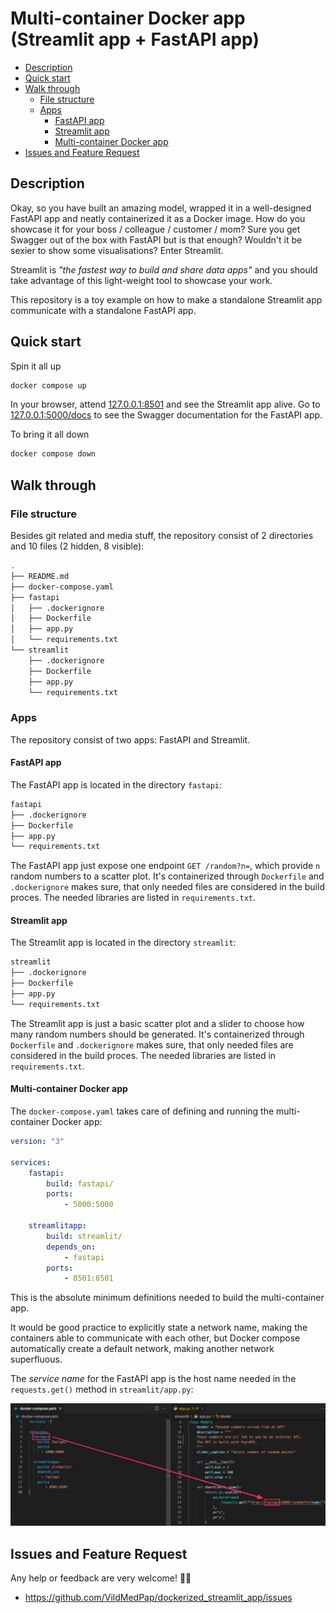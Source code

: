 # Multi-container Docker app (Streamlit app + FastAPI app)

-   [Description](#description)
-   [Quick start](#quick-start)
-   [Walk through](#walk-through)
    -   [File structure](#file-structure)
    -   [Apps](#apps)
        -   [FastAPI app](#fastapi-app)
        -   [Streamlit app](#streamlit-app)
        -   [Multi-container Docker app](#multi-container-docker-app)
-   [Issues and Feature Request](#issues-and-feature-request)

## Description

Okay, so you have built an amazing model, wrapped it in a well-designed FastAPI app and neatly containerized it as a Docker image. How do you showcase it for your boss / colleague / customer / mom? Sure you get Swagger out of the box with FastAPI but is that enough? Wouldn't it be sexier to show some visualisations? Enter Streamlit.

Streamlit is _"the fastest way to build and share data apps"_ and you should take advantage of this light-weight tool to showcase your work.

This repository is a toy example on how to make a standalone Streamlit app communicate with a standalone FastAPI app.

## Quick start

Spin it all up

```sh
docker compose up
```

In your browser, attend [127.0.0.1:8501](http://127.0.0.1:8501/) and see the Streamlit app alive. Go to [127.0.0.1:5000/docs](http://127.0.0.1:5000/docs/) to see the Swagger documentation for the FastAPI app.

To bring it all down

```sh
docker compose down
```

## Walk through

### File structure

Besides git related and media stuff, the repository consist of 2 directories and 10 files (2 hidden, 8 visible):

```sh
.
├── README.md
├── docker-compose.yaml
├── fastapi
│   ├── .dockerignore
│   ├── Dockerfile
│   ├── app.py
│   └── requirements.txt
└── streamlit
    ├── .dockerignore
    ├── Dockerfile
    ├── app.py
    └── requirements.txt
```

### Apps

The repository consist of two apps: FastAPI and Streamlit.

#### FastAPI app

The FastAPI app is located in the directory `fastapi`:

```sh
fastapi
├── .dockerignore
├── Dockerfile
├── app.py
└── requirements.txt
```

The FastAPI app just expose one endpoint `GET /random?n=`, which provide `n` random numbers to a scatter plot. It's containerized through `Dockerfile` and `.dockerignore` makes sure, that only needed files are considered in the build proces. The needed libraries are listed in `requirements.txt`.

#### Streamlit app

The Streamlit app is located in the directory `streamlit`:

```sh
streamlit
├── .dockerignore
├── Dockerfile
├── app.py
└── requirements.txt
```

The Streamlit app is just a basic scatter plot and a slider to choose how many random numbers should be generated. It's containerized through `Dockerfile` and `.dockerignore` makes sure, that only needed files are considered in the build proces. The needed libraries are listed in `requirements.txt`.

#### Multi-container Docker app

The `docker-compose.yaml` takes care of defining and running the multi-container Docker app:

```yaml
version: "3"

services:
    fastapi:
        build: fastapi/
        ports:
            - 5000:5000

    streamlitapp:
        build: streamlit/
        depends_on:
            - fastapi
        ports:
            - 8501:8501
```

This is the absolute minimum definitions needed to build the multi-container app.

It would be good practice to explicitly state a network name, making the containers able to communicate with each other, but Docker compose automatically create a default network, making another network superfluous.

The _service name_ for the FastAPI app is the host name needed in the `requests.get()` method in `streamlit/app.py`:

![Host name](media/host-name.png)

## Issues and Feature Request

Any help or feedback are very welcome! 👋🏼

-   https://github.com/VildMedPap/dockerized_streamlit_app/issues
